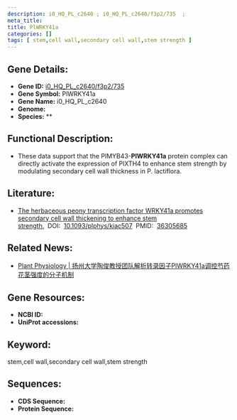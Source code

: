 ```yaml
---
description: i0_HQ_PL_c2640 ; i0_HQ_PL_c2640/f3p2/735  ; 
meta_title:
title: PlWRKY41a
categories: []
tags: [ stem,cell wall,secondary cell wall,stem strength ]
---
```


## Gene Details:
- **Gene ID:**	[i0_HQ_PL_c2640/f3p2/735 ]()
- **Gene Symbol:** PlWRKY41a
- **Gene Name:** i0_HQ_PL_c2640
- **Genome:** []()
- **Species:** **

## Functional Description:
   - These data support that the PlMYB43-**PlWRKY41a** protein complex can directly activate the expression of PlXTH4 to enhance stem strength by modulating secondary cell wall thickness in P. lactiflora.

## Literature:
   - [The herbaceous peony transcription factor WRKY41a promotes secondary cell wall thickening to enhance stem strength.]( https://academic.oup.com/plphys/article/191/1/428/6777273?login=true)&nbsp;&nbsp;DOI:&nbsp;&nbsp;[10.1093/plphys/kiac507](https://academic.oup.com/plphys/article/191/1/428/6777273?login=true)&nbsp;&nbsp;PMID:&nbsp;&nbsp;[36305685](https://pubmed.ncbi.nlm.nih.gov/36305685/)

## Related News:
   - [Plant Physiology | 扬州大学陶俊教授团队解析转录因子PlWRKY41a调控芍药花茎强度的分子机制](https://mp.weixin.qq.com/s?__biz=Mzg3MDEwNDEyMg==&mid=2247540220&idx=3&sn=0f38471cd36d13d9dd79722c81cdc776&chksm=ce90f0a9f9e779bf2e25009585b27886fd1fa9b602fc9b0d2943af3504f14a89424f139ddec0&scene=27#wechat_redirect)

## Gene Resources:
- **NCBI ID:** [](https://www.ncbi.nlm.nih.gov/gene/?term=)
- **UniProt accessions:** [](https://www.uniprot.org/uniprotkb//entry)

## Keyword:
stem,cell wall,secondary cell wall,stem strength

## Sequences:
- **CDS Sequence:**
- **Protein Sequence:**
